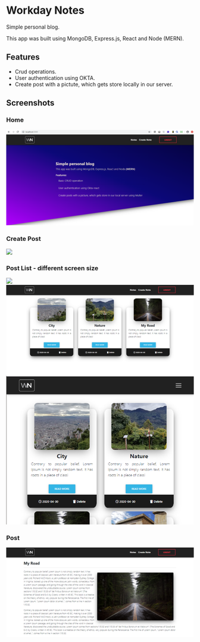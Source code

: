 # Workday Notes 
Simple personal blog.

This app was built using MongoDB, Express.js, React and Node (MERN).

## Features
* Crud operations.
* User authentication using OKTA.
* Create post with a pictute, which gets store locally in our server.

## Screenshots

### Home
![](screenshot/home.png)

### Create Post
![](screenshot/create.png)

### Post List - different screen size
![](screenshot/posts_view_phone.png)
![](screenshot/posts.png)
![](screenshot/posts_tablet_view.png)

### Post
![](screenshot/read.png)
